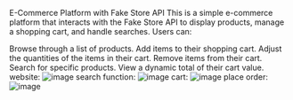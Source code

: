 E-Commerce Platform with Fake Store API
This is a simple e-commerce platform that interacts with the Fake Store API to display products, manage a shopping cart, and handle searches. Users can:

Browse through a list of products.
Add items to their shopping cart.
Adjust the quantities of the items in their cart.
Remove items from their cart.
Search for specific products.
View a dynamic total of their cart value.
website:
![image](https://github.com/user-attachments/assets/6ce60f43-db63-42ac-9c40-559aeedbaa81)
search function:
![image](https://github.com/user-attachments/assets/e42cb6fa-7a1d-44f1-8f7e-bca8e34279e5)
cart:
![image](https://github.com/user-attachments/assets/7752b718-7139-4f64-b8a6-395029960ecb)
place order:
![image](https://github.com/user-attachments/assets/7d1857ba-849c-44c9-94c1-71c133dbe8ce)



